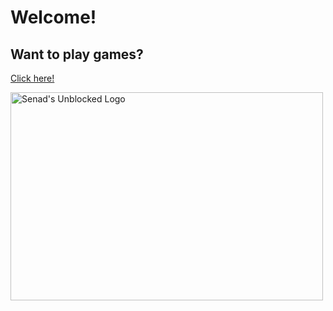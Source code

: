 <html>
<body>

<h1>Welcome!</h1>
<h2>Want to play games?</h2>

<a href="https://www.senad.me/" target="_blank">Click here!</a>

<img src="https://lh4.googleusercontent.com/wBFr68UoQ4lLeh5J-8k8-dWdztv8q8akKoE0BzfdN13rurz0a8pHuhwucpnebGJGFlS85KlolWEEe4F0YJLtZLc=w16383" alt="Senad's Unblocked Logo" width="500" height="333">

</body>
</html>
